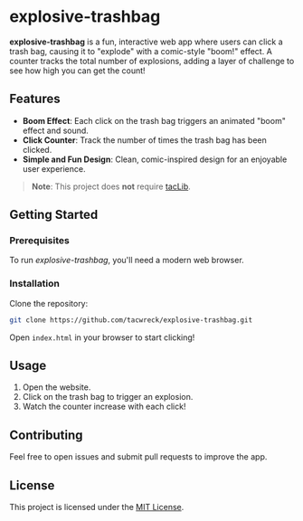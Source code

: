 
# explosive-trashbag

**explosive-trashbag** is a fun, interactive web app where users can click a trash bag, causing it to "explode" with a comic-style "boom!" effect. A counter tracks the total number of explosions, adding a layer of challenge to see how high you can get the count!

## Features

- **Boom Effect**: Each click on the trash bag triggers an animated "boom" effect and sound.
- **Click Counter**: Track the number of times the trash bag has been clicked.
- **Simple and Fun Design**: Clean, comic-inspired design for an enjoyable user experience.

> **Note**: This project does **not** require [tacLib](https://github.com/tacwreck/tacLib).

## Getting Started

### Prerequisites

To run *explosive-trashbag*, you'll need a modern web browser.

### Installation

Clone the repository:
```bash
git clone https://github.com/tacwreck/explosive-trashbag.git
```

Open `index.html` in your browser to start clicking!

## Usage

1. Open the website.
2. Click on the trash bag to trigger an explosion.
3. Watch the counter increase with each click!

## Contributing

Feel free to open issues and submit pull requests to improve the app.

## License

This project is licensed under the [MIT License](LICENSE).
